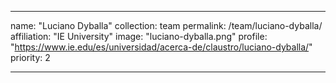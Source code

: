 ---

name: "Luciano Dyballa"
collection: team
permalink: /team/luciano-dyballa/
affiliation: "IE University"
image: "luciano-dyballa.png"
profile: "https://www.ie.edu/es/universidad/acerca-de/claustro/luciano-dyballa/"
priority: 2

---